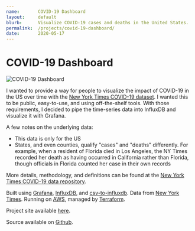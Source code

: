 ```yaml
---
name:       COVID-19 Dashboard
layout:     default
blurb:      Visualize COVID-19 cases and deaths in the United States.
permalink:  /projects/covid-19-dashboard/
date:       2020-05-17
---
```


# COVID-19 Dashboard
![COVID-19 Dashboard](/assets/img/projects/covid-19-dashboard.png)

I wanted to provide a way for people to visualize the impact of COVID-19 in the US over time with the [New York Times COVID-19 dataset](https://github.com/nytimes/covid-19-data). I wanted this to be public, easy-to-use, and using off-the-shelf tools. With those requirements, I decided to pipe the time-series data into InfluxDB and visualize it with Grafana.

A few notes on the underlying data:
- This data is only for the US
- States, and even counties, qualify "cases" and "deaths" differently. For example, when a resident of Florida died in Los Angeles, the NY Times recorded her death as having occurred in California rather than Florida, though officials in Florida counted her case in their own records

More details, methodology, and definitions can be found at the [New York Times COVID-19 data repository](https://github.com/nytimes/covid-19-data).

Built using [Grafana](https://grafana.com/), [InfluxDB](https://www.influxdata.com/), and [csv-to-influxdb](https://github.com/fabio-miranda/csv-to-influxdb). Data from [New York Times](https://github.com/nytimes/covid-19-data). Running on [AWS](https://aws.amazon.com/), managed by [Terraform](https://www.terraform.io/).

Project site available [here](https://ryanrishi.com/covid-19-dashboard/).

Source available on [Github](https://github.com/ryanrishi/covid-19-grafana).
